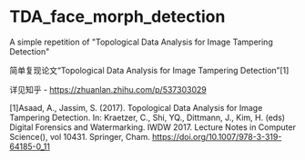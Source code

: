 # TDA_face_morph_detection
A simple repetition of "Topological Data Analysis for Image Tampering Detection"

简单复现论文“Topological Data Analysis for Image Tampering Detection”[1]

详见知乎 - https://zhuanlan.zhihu.com/p/537303029

[1]Asaad, A., Jassim, S. (2017). Topological Data Analysis for Image Tampering Detection. In: Kraetzer, C., Shi, YQ., Dittmann, J., Kim, H. (eds) Digital Forensics and Watermarking. IWDW 2017. Lecture Notes in Computer Science(), vol 10431. Springer, Cham. https://doi.org/10.1007/978-3-319-64185-0_11
